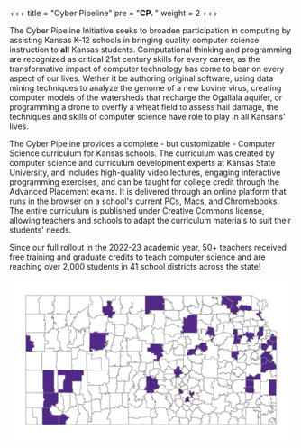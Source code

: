 +++
title = "Cyber Pipeline"
pre = "<b>CP. </b>"
weight = 2
+++

The Cyber Pipeline Initiative seeks to broaden participation in computing by assisting Kansas K-12 schools in bringing quality computer science instruction to __all__ Kansas students.  Computational thinking and programming are recognized as critical 21st century skills for every career, as the transformative impact of computer technology has come to bear on every aspect of our lives. Wether it be authoring original software, using data mining techniques to analyze the genome of a new bovine virus, creating computer models of the watersheds that recharge the Ogallala aquifer, or programming a drone to overfly a wheat field to assess hail damage, the techniques and skills of computer science have role to play in all Kansans' lives. 

The Cyber Pipeline provides a complete - but customizable - Computer Science curriculum for Kansas schools. The curriculum was created by computer science and curriculum development experts at Kansas State University, and includes high-quality video lectures, engaging interactive programming exercises, and can be taught for college credit through the Advanced Placement exams.  It is delivered through an online platform that runs in the browser on a school's current PCs, Macs, and Chromebooks. The entire curriculum is published under Creative Commons license, allowing teachers and schools to adapt the curriculum materials to suit their students' needs. 

Since our full rollout in the 2022-23 academic year, 50+ teachers received free training and graduate credits to teach computer science and are reaching over 2,000 students in 41 school districts across the state!

<img src="/images/cyber-pipeline-map.svg" alt="Cyber Pipeline Impact" />